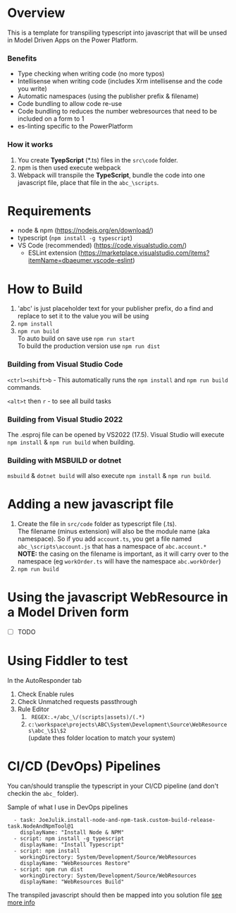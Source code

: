 # Overview
This is a template for transpiling typescript into javascript that will be unsed in Model Driven Apps on the Power Platform.
### Benefits
* Type checking when writing code (no more typos)
* Intellisense when writing code (includes Xrm intellisense and the code you write)
* Automatic namespaces (using the publisher prefix & filename)
* Code bundling to allow code re-use  
* Code bundling to reduces the number webresources that need to be included on a form to 1
* es-linting specific to the PowerPlatform
### How it works
1. You create **TyepScript** (*.ts) files in the `src\code` folder.   
1. npm is then used execute webpack
1. Webpack will transpile the **TypeScript**, bundle the code into one javascript file, place that file in  the `abc_\scripts`.
# Requirements
* node & npm  (https://nodejs.org/en/download/)
* typescript  (`npm install -g typescript`)
* VS Code (recommended) (https://code.visualstudio.com/)
  * ESLint extension (https://marketplace.visualstudio.com/items?itemName=dbaeumer.vscode-eslint)
# How to Build
1. 'abc' is just placeholder text for your publisher prefix, do a find and replace to set it to the value you will be using 
1. `npm install`
1. `npm run build`  
To auto build on save use `npm run start`  
To build the production version use `npm run dist`
### Building from Visual Studio Code
`<ctrl><shift>b` - This automatically runs the `npm install`  and `npm run build` commands.

`<alt>t` then `r` - to see all build tasks
### Building from Visual Studio 2022
The .esproj file can be opened by VS2022 (17.5).  Visual Studio will execute `npm install` & `npm run build` when building.

### Building with MSBUILD or dotnet
`msbuild` & `dotnet build` will also execute `npm install` & `npm run build`.

# Adding a new javascript file
1. Create the file in `src/code` folder as typescript file (.ts).  
The filename (minus extension) will also be the module name (aka namespace).   So if you add `account.ts`,  you get a file named `abc_\scripts\account.js` that has a namespace of `abc.account.*`  
**NOTE:** the casing on the filename is important, as it will carry over to the namespace (eg `workOrder.ts` will have the namespace `abc.workOrder`)
1. `npm run build` 
# Using the javascript WebResource in a Model Driven form
- [ ] TODO
# Using Fiddler to test 
In the AutoResponder tab
1. Check Enable rules
1. Check Unmatched requests passthrough
1. Rule Editor
    1. ``` REGEX:.+/abc_\/(scripts|assets)/(.*)```
    1. ``` c:\workspace\projects\ABC\System\Development\Source\WebResources\abc_\$1\$2 ```  
    (update thes folder location to match your system)


# CI/CD (DevOps) Pipelines 
You can/should transplie the typescript in your CI/CD pipeline (and don't checkin the ```abc_``` folder).  

Sample of what I use in DevOps pipelines
```
  - task: JoeJulik.install-node-and-npm-task.custom-build-release-task.NodeAndNpmTool@1
    displayName: "Install Node & NPM"
  - script: npm install -g typescript
    displayName: "Install Typescript"
  - script: npm install
    workingDirectory: System/Development/Source/WebResources
    displayName: "WebResources Restore"
  - script: npm run dist
    workingDirectory: System/Development/Source/WebResources
    displayName: "WebResources Build"
```
The transpiled javascript should then be mapped into you solution file  [see more info](https://docs.microsoft.com/en-us/power-platform/alm/solution-packager-tool#use-the-map-command-argument)
